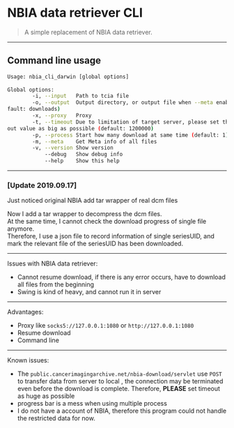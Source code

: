 # NBIA data retriever CLI

> A simple replacement of NBIA data retriever.

---

## Command line usage

```bash
Usage: nbia_cli_darwin [global options]                                       │
                                                                              │
Global options:                                                               │
        -i, --input   Path to tcia file                                       │
        -o, --output  Output directory, or output file when --meta enabled (de│
fault: downloads)                                                             │
        -x, --proxy   Proxy                                                   │
        -t, --timeout Due to limitation of target server, please set this time│
out value as big as possible (default: 1200000)                               │
        -p, --process Start how many download at same time (default: 1)       │
        -m, --meta    Get Meta info of all files                              │
        -v, --version Show version                                            │
            --debug   Show debug info                                         │
            --help    Show this help
```

---

### [Update 2019.09.17] 
Just noticed original NBIA add tar wrapper of real dcm files

Now I add a tar wrapper to decompress the dcm files.    
At the same time, I cannot check the download progress of single file anymore.     
Therefore, I use a json file to record information of single seriesUID, and mark the relevant file of the seriesUID has been downloaded.

---

Issues with NBIA data retriever:
- Cannot resume download, if there is any error occurs, have to download all files from the beginning
- Swing is kind of heavy, and cannot run it in server

---
Advantages:
- Proxy like `socks5://127.0.0.1:1080` or `http://127.0.0.1:1080`
- Resume download
- Command line

---

Known issues:
- The `public.cancerimagingarchive.net/nbia-download/servlet` use `POST` to transfer data from server to local
, the connection may be terminated even before the download is complete. Therefore, **PLEASE** set timeout as huge as possible
- progress bar is a mess when using multiple process
- I do not have a account of NBIA, therefore this program could not handle the restricted data for now.
